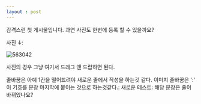 ```yaml
---
layout : post
---
```

감격스런 첫 게시물입니다. 과연 사진도 한번에 등록 할 수 있을까요?

사진 ↓:

![563042](https://user-images.githubusercontent.com/50354601/132456290-faedceec-5608-431e-aec1-5148975241e0.png)

사진의 경우 그냥 여기서 드래그 앤 드랍하면 된다.

줄바꿈은 아예 1칸을 떨어뜨려야 새로운 줄에서 작성을 하는것 같다. 이미지 줄바꿈은 ':' 이 기호를 문장 마지막에 붙이는 것으로 하는것같다.:
새로운 테스트:
해당 문장은 줄이 바뀌었나요?
